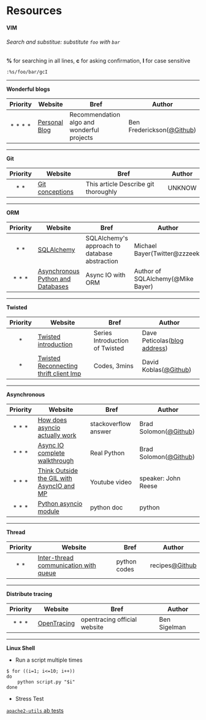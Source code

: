 # Resources

**VIM**

###### Search and substitue: substitute `foo` with `bar` 

**%** for searching in all lines, **c** for asking confirmation, **I** for case sensitive

	:%s/foo/bar/gcI

---
**Wonderful blogs**

|Priority| Website | Bref | Author |
|:--------:|---------|------|--------|
|\* \* \* \*|[Personal Blog](https://www.benfrederickson.com/blog/)|Recommendation algo and wonderful projects|Ben Frederickson([@Github](https://github.com/benfred))|
---
**Git**

|Priority| Website | Bref | Author |
|:--------:|---------|------|--------|
|\* \*|[Git conceptions](https://www.atlassian.com/git/tutorials/)|This article Describe git thoroughly|UNKNOW|


---
**ORM**

|Priority| Website | Bref | Author |
|:--------:|---------|------|--------|
|\* \*|[SQLAlchemy](http://aosabook.org/en/sqlalchemy.html)|SQLAlchemy's approach to database abstraction|Michael Bayer(Twitter@zzzeek)|
|\* \* \*|[Asynchronous Python and Databases](https://techspot.zzzeek.org/2015/02/15/asynchronous-python-and-databases/)|Async IO with ORM|Author of SQLAlchemy(@Mike Bayer)|


---
**Twisted**

|Priority| Website | Bref | Author |
|:--------:|---------|------|--------|
|\*|[Twisted introduction](http://krondo.com/in-which-we-begin-at-the-beginning/)|Series Introduction of Twisted|Dave Peticolas([blog address](http://krondo.com/))|
|\*|[Twisted Reconnecting thrift client Imp](https://www.skitoy.com/p/twisted-code-review/261/)|Codes, 3mins|David Koblas([@Github](https://github.com/koblas))|

---
**Asynchronous**

|Priority| Website | Bref | Author |
|:------:|---------|------|--------|
|\* \* \*|[How does asyncio actually work](https://stackoverflow.com/questions/49005651/how-does-asyncio-actually-work/51116910#51116910)|stackoverflow answer|Brad Solomon([@Github](https://github.com/bsolomon1124))|
|\* \* \*|[Async IO complete walkthrough](https://realpython.com/async-io-python/)|Real Python|Brad Solomon([@Github](https://github.com/bsolomon1124))|
|\* \* \*|[Think Outside the GIL with AsyncIO and MP](https://www.youtube.com/watch?v=0kXaLh8Fz3k)|Youtube video|speaker: John Reese|
|\* \* \*|[Python asyncio module](https://docs.python.org/3/library/asyncio.html)|python doc|python|


---
**Thread**

|Priority| Website | Bref | Author |
|:------:|---------|------|--------|
|\* \*|[Inter-thread communication with queue](http://code.activestate.com/recipes/491281/)|python codes|recipes[@Github](https://github.com/ActiveState/code/tree/master/recipes/Python)|


---
**Distribute tracing**


|Priority| Website | Bref | Author |
|:------:|---------|------|--------|
|\* \* \*|[OpenTracing](https://opentracing.io/)|opentracing official website |Ben Sigelman|

---
**Linux Shell**

- Run a script multiple times
```shell
$ for ((i=1; i<=10; i++))
do
    python script.py "$i"
done
```
- Stress Test

[`apache2-utils` ab tests](https://pkgs.org/download/apache2-utils)
